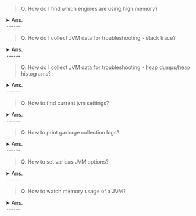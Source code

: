 > Q. How do I find which engines are using high memory?
<details><summary>Ans.</summary>
<p>

```
https://www.eurovps.com/faq/how-to-troubleshoot-high-memory-usage-in-linux/
 
1) Look for memory usage using vmstat
 $ vmstat -SM -w 1 5
 procs -----------------------memory---------------------- ---swap-- -----io---- -system-- --------cpu--------
 r  b         swpd         free         buff        cache   si   so    bi    bo   in   cs  us  sy  id  wa  st
 1  0            0         6485           53          642    0    0     1     0   24   13   0   0 100   0   0
 0  0            0         6478           53          649    0    0     0     0  265  288   0   1  99   0   0
 0  0            0         6478           53          649    0    0     0     0  326  407   1   1  98   0   0
 0  0            0         6477           53          650    0    0     0     0  467  526   1   1  98   0   0
 
 If Free sections are low or swpd are high then chances are there is memory stress.
-------
 
 2) Confirm if free reports free memory
 $free -m
              total        used        free      shared  buff/cache   available
 Mem:           7875         859        6228         303         787        6472
 Swap:            99           0          99
-------

 3) Confirm if memroy average usage has been high on system using sar
 $echo -n `sar -r -f /var/log/sysstat/sa20 | head -n 1 | awk '{print $4}'`; echo `sar -r -f /var/log/sysstat/sa20  | grep -i Average | sed "s/Average://"`

 05/20/2021      5990288   6244140   1146084     14.21     55736    805264   6165276     75.49   1314812    383940       160

 First part of cmmand picks date from sar file and prints without newline - echo -n `sar -r -f /var/log/sysstat/sa20 | head -n 1 | awk '{print $4}'`
 Second part of command just picks the average line and removes "Average" word - echo `sar -r -f /var/log/sysstat/sa20  | grep -i Average | sed "s/Average://"`
-------
 
 4) Once the history of usage has been established it can be compared to runnning averages using vmstat or sar -r
 -------
 
 5) 
 

```
</p>
</details>
------

> Q. How do I collect JVM data for troubleshooting - stack trace?
<details><summary>Ans.</summary>
<p>

```
Collect thread dump or stack trace.

1) kill -3 pid

2) PID=<pid>;jstack -F -l ${PID} > $(date +"%Y%m%d%H%M%S")_jstack_${PID}.log

3) jcmd <pid> Thread.print > <file-path>

4) jvisualVM has option to do thread dump on screen

https://blog.fastthread.io/2016/06/06/how-to-take-thread-dumps-7-options/
```
</p>
</details>
------

> Q. How do I collect JVM data for troubleshooting - heap dumps/heap histograms?
<details><summary>Ans.</summary>
<p>

```
1) For heap historgrams try:
jmap -histo:live <pid>

2) For heap dumps try
a) jmap -dump:live,format=b,file=/tmp/dump.hprof 12587
b) jmap -dump:format=b,file=c:\temp\HeapDump.hprof <pid>

c) jcmd <pid> GC.heap_dump <file-path>

d) java -XX:+HeapDumpOnOutOfMemoryError -XX:HeapDumpPath=<file-or-dir-path>
https://www.baeldung.com/java-heap-dump-capture
```
</p>
</details>
------

> Q. How to find current jvm settings?
<details><summary>Ans.</summary>
<p>

```
jinfo <pid>

```
</p>
</details>
------


> Q. How to print garbage collection logs?
<details><summary>Ans.</summary>
<p>

```

-Xloggc:<confluence-home>/logs/`date +%F_%H-%M-%S`-gc.log -XX:+PrintGCDetails -XX:+PrintGCDateStamps -XX:+PrintTenuringDistribution -XX:+PrintGCCause
-XX:+UseGCLogFileRotation -XX:NumberOfGCLogFiles=10 -XX:GCLogFileSize=5M
```
</p>
</details>
------

> Q. How to set various JVM options?
<details><summary>Ans.</summary>
<p>

```
-Xms	For setting the initial heap size when JVM starts

-Xmx	For setting the maximum heap size.

-Xmn	For setting the size of the Young Generation, rest of the space goes for Old Generation.

-XX:PermGen	For setting the initial size of the Permanent Generation memory

-XX:MaxPermGen	For setting the maximum size of Perm Gen

-XX:SurvivorRatio	For providing ratio of Eden space and Survivor Space, 
for example if Young Generation size is 10m and VM switch is -XX:SurvivorRatio=2 
then 5m will be reserved for Eden Space and 2.5m each for both the Survivor spaces. The default value is 8.
Ratio of 8 means 1:1:8 each survior space is 1/10th of total. 1/10 + 1/10 + 8/10 (or 1:8 between survivor and eden)

-XX:NewRatio	For providing ratio of old/new generation sizes. The default value is 2.
```
</p>
</details>
------


> Q. How to watch memory usage of a JVM?
<details><summary>Ans.</summary>
<p>

```
jstat -gc <pid> <time in ms>

xxxx@xxxx:~$ jstat -gc 9582 1000
 S0C    S1C    S0U    S1U      EC       EU        OC         OU       PC     PU        YGC     YGCT    FGC    FGCT     GCT
1024.0 1024.0  0.0    0.0    8192.0   7933.3   42108.0    23401.3   20480.0 19990.9    157    0.274  40      1.381    1.654
1024.0 1024.0  0.0    0.0    8192.0   8026.5   42108.0    23401.3   20480.0 19990.9    157    0.274  40      1.381    1.654
1024.0 1024.0  0.0    0.0    8192.0   8030.0   42108.0    23401.3   20480.0 19990.9    157    0.274  40      1.381    1.654
1024.0 1024.0  0.0    0.0    8192.0   8122.2   42108.0    23401.3   20480.0 19990.9    157    0.274  40      1.381    1.654
1024.0 1024.0  0.0    0.0    8192.0   8171.2   42108.0    23401.3   20480.0 19990.9    157    0.274  40      1.381    1.654
1024.0 1024.0  48.7   0.0    8192.0   106.7    42108.0    23401.3   20480.0 19990.9    158    0.275  40      1.381    1.656
1024.0 1024.0  48.7   0.0    8192.0   145.8    42108.0    23401.3   20480.0 19990.9    158    0.275  40      1.381    1.656

```
</p>
</details>
------

